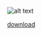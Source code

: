 ![alt text](https://i.imgur.com/5pTYyjy.jpg)

[download](https://github.com/bo0bsy/ZeHud/archive/refs/heads/Master.zip)
